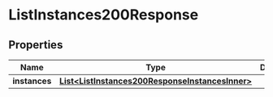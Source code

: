 

# ListInstances200Response


## Properties

| Name | Type | Description | Notes |
|------------ | ------------- | ------------- | -------------|
|**instances** | [**List&lt;ListInstances200ResponseInstancesInner&gt;**](ListInstances200ResponseInstancesInner.md) |  |  [optional] |



